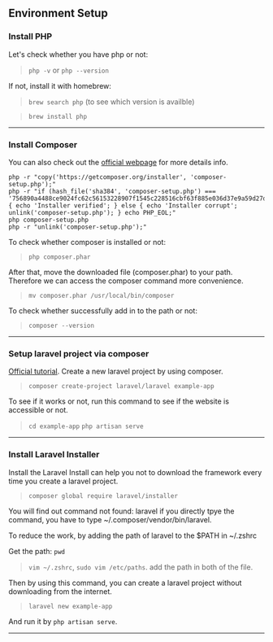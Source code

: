 ## Environment Setup
### Install PHP
Let's check whether you have php or not:

> `php -v` or `php --version`

If not, install it with homebrew:

> `brew search php` (to see which version is availble)

> `brew install php`

___
### Install Composer
You can also check out the [official webpage](https://getcomposer.org/download/) for more details info.

```
php -r "copy('https://getcomposer.org/installer', 'composer-setup.php');"
php -r "if (hash_file('sha384', 'composer-setup.php') === '756890a4488ce9024fc62c56153228907f1545c228516cbf63f885e036d37e9a59d27d63f46af1d4d07ee0f76181c7d3') { echo 'Installer verified'; } else { echo 'Installer corrupt'; unlink('composer-setup.php'); } echo PHP_EOL;"
php composer-setup.php
php -r "unlink('composer-setup.php');"
```
To check whether composer is installed or not:
> `php composer.phar`

After that, move the downloaded file (composer.phar) to your path. Therefore we can access the composer command more convenience.
> `mv composer.phar /usr/local/bin/composer`

To check whether successfully add in to the path or not:
> `composer --version`

___
### Setup laravel project via composer
[Official tutorial](https://laravel.com/docs/8.x#getting-started-on-macos).
Create a new laravel project by using composer.
> `composer create-project laravel/laravel example-app`

To see if it works or not, run this command to see if the website is accessible or not.
> `cd example-app`
> `php artisan serve`

___
### Install Laravel Installer
Install the Laravel Install can help you not to download the framework every time you create a laravel project.
> `composer global require laravel/installer`

You will find out command not found: laravel if you directly tpye the command, you have to type ~/.composer/vendor/bin/laravel.

To reduce the work, by adding the path of laravel to the $PATH in ~/.zshrc

Get the path: `pwd`
> `vim ~/.zshrc`, `sudo vim /etc/paths`. add the path in both of the file.

Then by using this command, you can create a laravel project without downloading from the internet.
> `laravel new example-app`

And run it by `php artisan serve`.

___

